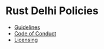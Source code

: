 # Rust Delhi Policies


* [Guidelines](./Guidelines.md)
* [Code of Conduct](./Code-of-Conduct.md)
* [Licensing](./Licensing.md)
